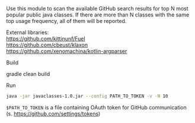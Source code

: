 Use this module to scan the available GitHub search results for top N most popular public java classes.
If there are more than N classes with the same top usage frequency, all of them will be reported.

External libraries: <br>
https://github.com/kittinunf/Fuel <br>
https://github.com/cbeust/klaxon <br>
https://github.com/xenomachina/kotlin-argparser <br>

Build

gradle clean build

Run 
```bash
java -jar javaclasses-1.0.jar --config PATH_TO_TOKEN -v -N 10
```
```$PATH_TO_TOKEN```
is a file containing OAuth token for GitHub communication (s. https://github.com/settings/tokens)
